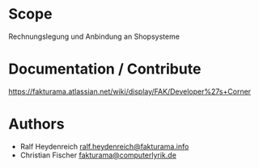 # Scope

Rechnungslegung und Anbindung an Shopsysteme

# Documentation / Contribute
https://fakturama.atlassian.net/wiki/display/FAK/Developer%27s+Corner


# Authors
* Ralf Heydenreich <ralf.heydenreich@fakturama.info>
* Christian Fischer <fakturama@computerlyrik.de>